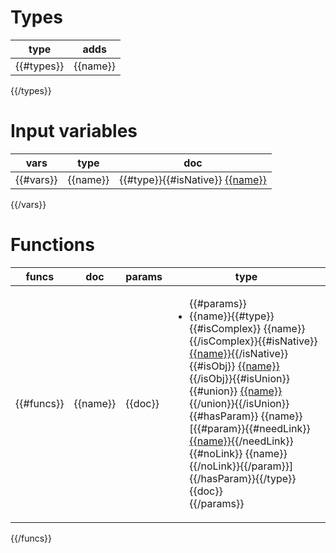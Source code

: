 # Types
|type|adds|
|-------|---|
{{#types}}| <a name="{{name}}">{{name}}</a> | {{#isNative}}Native | {{/isNative}}  {{#isUnion}}{{#union}} [{{name}}](#{{name}}){{/union}}{{/isUnion}}{{#isObj}}<ul>{{#fields}} <li> **{{name}}**{{#type}}{{#isNative}}  [{{name}}](#{{name}}){{/isNative}}{{#isObj}} [{{name}}](#{{name}}){{/isObj}}{{#isUnion}}{{#union}} [{{name}}](#{{name}}){{/union}}{{/isUnion}} {{#hasParam}} [{{name}}](#{{name}})[{{#param}} [{{name}}](#{{name}}){{/param}}]{{/hasParam}}{{/type}}</li>{{/fields}}</ul>| {{/isObj}}
{{/types}}

# Input variables
|vars|type|doc|
|-------|---|---|
{{#vars}}| {{name}}|{{#type}}{{#isNative}} [{{name}}](#{{name}}) |{{/isNative}}{{#isObj}}  [{{name}}](#{{name}})| {{/isObj}}{{#isUnion}}{{#union}} [{{name}}](#{{name}}){{/union}}| {{/isUnion}}{{#hasParam}} {{name}}[{{#param}}[{{name}}](#{{name}}){{/param}}]{{/hasParam}}{{/type}} {{doc}}|
{{/vars}}


# Functions
|funcs|doc|params|type|
|-------|---|---|---|
{{#funcs}}| {{name}}|{{doc}}|<ul>{{#params}} <li>{{name}}{{#type}}{{#isComplex}} {{name}}{{/isComplex}}{{#isNative}} [{{name}}](#{{name}}){{/isNative}}{{#isObj}} [{{name}}](#{{name}}){{/isObj}}{{#isUnion}}{{#union}} [{{name}}](#{{name}}){{/union}}{{/isUnion}}{{#hasParam}} {{name}}[{{#param}}{{#needLink}} [{{name}}](#{{name}}){{/needLink}}{{#noLink}} {{name}}{{/noLink}}{{/param}}]{{/hasParam}}{{/type}} {{doc}}</li>{{/params}}</ul>|{{#type}}{{#isComplex}}  {{name}}{{/isComplex}}{{#isNative}} [{{name}}](#{{name}}){{/isNative}}{{#isObj}} [{{name}}](#{{name}}){{/isObj}}{{#isUnion}}{{#union}} [{{name}}](#{{name}}){{/union}}{{/isUnion}}{{#hasParam}} {{name}}[{{#param}}{{#needLink}} [{{name}}](#{{name}}){{/needLink}}{{#noLink}} {{name}}{{/noLink}}{{/param}}] {{/hasParam}}{{/type}}
{{/funcs}}